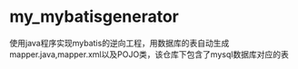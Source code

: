 # my_mybatisgenerator
使用java程序实现mybatis的逆向工程，用数据库的表自动生成mapper.java,mapper.xml以及POJO类，该仓库下包含了mysql数据库对应的表
